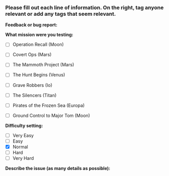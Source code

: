 ### Please fill out each line of information. On the right, tag anyone relevant or add any tags that seem relevant.


**Feedback or bug report:**

**What mission were you testing:**
 - [ ] Operation Recall (Moon)
 - [ ] Covert Ops (Mars)
 - [ ] The Mammoth Project (Mars)
 - [ ] The Hunt Begins (Venus)
 - [ ] Grave Robbers (Io)
 - [ ] The Silencers (Titan)
 - [ ] Pirates of the Frozen Sea (Europa)
 - [ ] Ground Control to Major Tom (Moon)
 

**Difficulty setting:**
  - [ ] Very Easy
  - [ ] Easy
  - [X] Normal
  - [ ] Hard
  - [ ] Very Hard

**Describe the issue (as many details as possible):**
